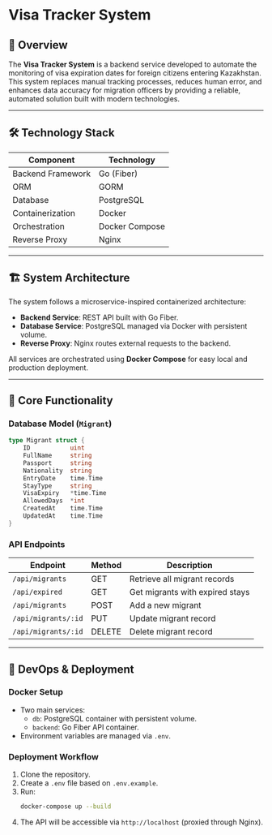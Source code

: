 # Visa Tracker System

## 📌 Overview

The **Visa Tracker System** is a backend service developed to automate the monitoring of visa expiration dates for foreign citizens entering Kazakhstan. This system replaces manual tracking processes, reduces human error, and enhances data accuracy for migration officers by providing a reliable, automated solution built with modern technologies.

---

## 🛠️ Technology Stack

| Component        | Technology         |
|------------------|--------------------|
| Backend Framework| Go (Fiber)         |
| ORM              | GORM               |
| Database         | PostgreSQL         |
| Containerization | Docker             |
| Orchestration    | Docker Compose     |
| Reverse Proxy    | Nginx              |

---

## 🏗️ System Architecture

The system follows a microservice-inspired containerized architecture:

- **Backend Service**: REST API built with Go Fiber.
- **Database Service**: PostgreSQL managed via Docker with persistent volume.
- **Reverse Proxy**: Nginx routes external requests to the backend.

All services are orchestrated using **Docker Compose** for easy local and production deployment.

---

## 🧩 Core Functionality

### Database Model (`Migrant`)
```go
type Migrant struct {
    ID           uint
    FullName     string
    Passport     string
    Nationality  string
    EntryDate    time.Time
    StayType     string
    VisaExpiry   *time.Time
    AllowedDays  *int
    CreatedAt    time.Time
    UpdatedAt    time.Time
}
```

### API Endpoints

| Endpoint               | Method | Description                     |
|------------------------|--------|---------------------------------|
| `/api/migrants`        | GET    | Retrieve all migrant records    |
| `/api/expired`         | GET    | Get migrants with expired stays |
| `/api/migrants`        | POST   | Add a new migrant               |
| `/api/migrants/:id`    | PUT    | Update migrant record           |
| `/api/migrants/:id`    | DELETE | Delete migrant record           |

---

## 🐳 DevOps & Deployment

### Docker Setup
- Two main services:
  - `db`: PostgreSQL container with persistent volume.
  - `backend`: Go Fiber API container.
- Environment variables are managed via `.env`.

### Deployment Workflow
1. Clone the repository.
2. Create a `.env` file based on `.env.example`.
3. Run:
   ```bash
   docker-compose up --build
   ```
4. The API will be accessible via `http://localhost` (proxied through Nginx).
